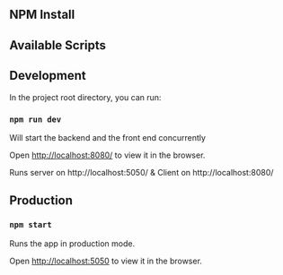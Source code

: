 ## NPM Install

## Available Scripts

## Development
In the project root directory, you can run:

### `npm run dev`

Will start the backend and the front end concurrently

Open [http://localhost:8080/]([http://localhost:8080/]) to view it in the browser.

Runs server on http://localhost:5050/ & Client on http://localhost:8080/

## Production

### `npm start`

Runs the app in production mode.<br />

Open [http://localhost:5050](http://localhost:5050) to view it in the browser.
